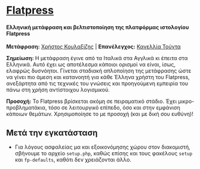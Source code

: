 [Flatpress](http://flatpress.org)
=========

#### Ελληνική μετάφραση και βελτιστοποίηση της πλατφόρμας ιστολογίου Flatpress

**Μετάφραση:** [Χρήστος Κουλαξίζης](http://koulaxizis.net) | **Επανέλεγχος:** [Κανελλία Τούντα](http://gravatar.com/kanellia)

**Σημείωση:** Η μετάφραση έγινε από τα Ιταλικά στα Αγγλικά κι έπειτα στα Ελληνικά. Αυτό έχει ως αποτέλεσμα κάποιοι ορισμοί να είναι, ίσως, ελαφρώς δυσνόητοι. Γίνεται σταδιακή απλοποίηση της μετάφρασης ώστε να γίνει πιο άμεση και κατανοητή για κάθε Έλληνα χρήστη του Flatpress, ανεξάρτητα από τις τεχνικές του γνώσεις και προηγούμενη εμπειρία του πάνω στη χρήση αντίστοιχου λογισμικού.

**Προσοχή:** Το Flatpress βρίσκεται ακόμη σε πειραματικό στάδιο. Έχει μικρο-προβληματάκια, τόσο σε λειτουργικό επίπεδο, όσο και στην εμφάνιση κάποιων θεμάτων. Χρησιμοποίησε το με προσοχή (και με δική σου ευθύνη)!

Μετά την εγκατάσταση
--------------------

 - Για λόγους ασφαλείας μα και εξοικονόμησης χώρου στον διακομιστή, σβήνουμε το αρχείο `setup.php`, καθώς επίσης και τους φακέλους `setup` και `fp-defaults`, καθότι δεν χρειάζονται άλλο.
